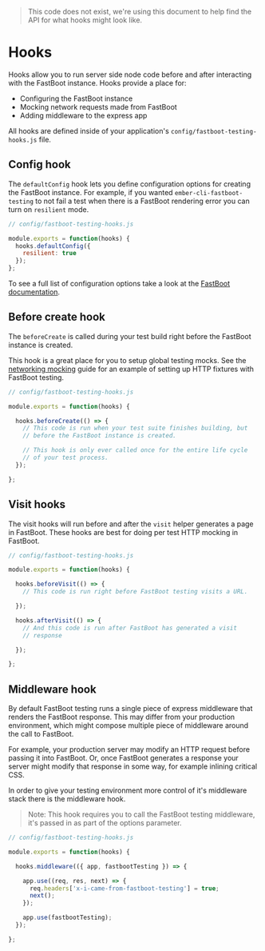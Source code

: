 > This code does not exist, we're using this document to help find the API for what hooks might look like.

# Hooks

Hooks allow you to run server side node code before and after interacting with the FastBoot instance. Hooks provide a place for:

* Configuring the FastBoot instance
* Mocking network requests made from FastBoot
* Adding middleware to the express app

All hooks are defined inside of your application's `config/fastboot-testing-hooks.js` file.

## Config hook

The `defaultConfig` hook lets you define configuration options for creating the FastBoot instance. For example, if you wanted `ember-cli-fastboot-testing` to not fail a test when there is a FastBoot rendering error you can turn on `resilient` mode.

```js
// config/fastboot-testing-hooks.js

module.exports = function(hooks) {
  hooks.defaultConfig({
    resilient: true
  });
};
```

To see a full list of configuration options take a look at the [FastBoot documentation](https://github.com/ember-fastboot/fastboot#additional-configuration).

## Before create hook

The `beforeCreate` is called during your test build right before the FastBoot instance is created.

This hook is a great place for you to setup global testing mocks. See the [networking mocking](network-mocking) guide for an example of setting up HTTP fixtures with FastBoot testing.

```js
// config/fastboot-testing-hooks.js

module.exports = function(hooks) {

  hooks.beforeCreate(() => {
    // This code is run when your test suite finishes building, but
    // before the FastBoot instance is created.

    // This hook is only ever called once for the entire life cycle
    // of your test process.
  });

};
```

## Visit hooks

The visit hooks will run before and after the `visit` helper generates
a page in FastBoot. These hooks are best for doing per test HTTP mocking in FastBoot.

```js
// config/fastboot-testing-hooks.js

module.exports = function(hooks) {

  hooks.beforeVisit(() => {
    // This code is run right before FastBoot testing visits a URL.

  });

  hooks.afterVisit(() => {
    // And this code is run after FastBoot has generated a visit
    // response

  });

};
```

## Middleware hook

By default FastBoot testing runs a single piece of express middleware that renders the FastBoot response. This may differ from your production environment, which might compose multiple piece of middleware around the call to FastBoot.

For example, your production server may modify an HTTP request before passing it into FastBoot. Or, once FastBoot generates a response your server might modify that response in some way, for example inlining critical CSS.

In order to give your testing environment more control of it's middleware stack there is the middleware hook.

> Note: This hook requires you to call the FastBoot testing middleware, it's passed in as part of the options parameter.

```js
// config/fastboot-testing-hooks.js

module.exports = function(hooks) {

  hooks.middleware(({ app, fastbootTesting }) => {

    app.use((req, res, next) => {
      req.headers['x-i-came-from-fastboot-testing'] = true;
      next();
    });

    app.use(fastbootTesting);
  });

};
```
